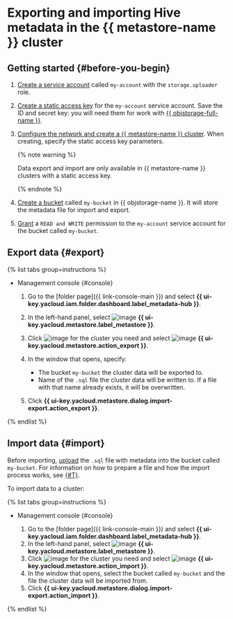 # Exporting and importing Hive metadata in the {{ metastore-name }} cluster

## Getting started {#before-you-begin}

1. [Create a service account](../../../iam/operations/sa/create.md) called `my-account` with the `storage.uploader` role.
1. [Create a static access key](../../../iam/operations/sa/create-access-key.md) for the `my-account` service account. Save the ID and secret key: you will need them for work with [{{ objstorage-full-name }}](../../../storage/index.yaml).
1. [Configure the network and create a {{ metastore-name }} cluster](cluster-create.md). When creating, specify the static access key parameters.

   {% note warning %}

   Data export and import are only available in {{ metastore-name }} clusters with a static access key.

   {% endnote %}

1. [Create a bucket](../../../storage/operations/buckets/create.md) called `my-bucket` in {{ objstorage-name }}. It will store the metadata file for import and export.
1. [Grant](../../../storage/operations/buckets/edit-acl.md) a `READ and WRITE` permission to the `my-account` service account for the bucket called `my-bucket`.

## Export data {#export}

{% list tabs group=instructions %}

- Management console {#console}

   1. Go to the [folder page]({{ link-console-main }}) and select **{{ ui-key.yacloud.iam.folder.dashboard.label_metadata-hub }}**.
   1. In the left-hand panel, select ![image](../../../_assets/console-icons/database.svg) **{{ ui-key.yacloud.metastore.label_metastore }}**.
   1. Click ![image](../../../_assets/console-icons/ellipsis.svg) for the cluster you need and select ![image](../../../_assets/console-icons/arrow-up-from-square.svg) **{{ ui-key.yacloud.metastore.action_export }}**.
   1. In the window that opens, specify:

      * The bucket `my-bucket` the cluster data will be exported to.
      * Name of the `.sql` file the cluster data will be written to. If a file with that name already exists, it will be overwritten.

   1. Click **{{ ui-key.yacloud.metastore.dialog.import-export.action_export }}**.

{% endlist %}

## Import data {#import}

Before importing, [upload](../../../storage/operations/objects/upload.md#simple) the `.sql` file with metadata into the bucket called `my-bucket`. For information on how to prepare a file and how the import process works, see [{#T}](../../tutorials/metastore-import.md).

To import data to a cluster:

{% list tabs group=instructions %}

- Management console {#console}

   1. Go to the [folder page]({{ link-console-main }}) and select **{{ ui-key.yacloud.iam.folder.dashboard.label_metadata-hub }}**.
   1. In the left-hand panel, select ![image](../../../_assets/console-icons/database.svg) **{{ ui-key.yacloud.metastore.label_metastore }}**.
   1. Click ![image](../../../_assets/console-icons/ellipsis.svg) for the cluster you need and select ![image](../../../_assets/console-icons/arrow-down-to-square.svg) **{{ ui-key.yacloud.metastore.action_import }}**.
   1. In the window that opens, select the bucket called `my-bucket` and the file the cluster data will be imported from.
   1. Click **{{ ui-key.yacloud.metastore.dialog.import-export.action_import }}**.

{% endlist %}
